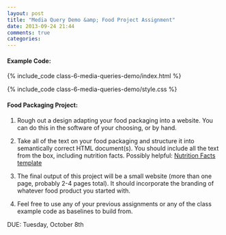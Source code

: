 ```yaml
---
layout: post
title: "Media Query Demo &amp; Food Project Assignment"
date: 2013-09-24 21:44
comments: true
categories: 
---
```


#### Example Code:
{% include_code class-6-media-queries-demo/index.html %}

{% include_code class-6-media-queries-demo/style.css %}

#### Food Packaging Project:

1. Rough out a design adapting your food packaging into a website. You
   can do this in the software of your choosing, or by hand. 
2. Take all of the text on your food packaging and structure it into
   semantically correct HTML document(s). You should include all the
   text from the box, including nutrition facts. Possibly helpful:
   [Nutrition Facts template](http://www.jonathoncihlar.com/index.php?Post=nutritiontemplate)
3. The final output of this project will be a small website (more than
   one page, probably 2-4 pages total). It should incorporate the
   branding of whatever food product you started with.

4. Feel free to use any of your previous assignments or any of the
   class example code as baselines to build from.

DUE: Tuesday, October 8th
